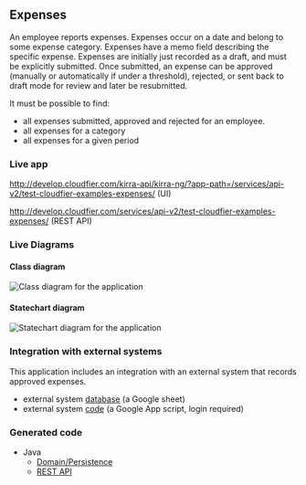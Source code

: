 Expenses
--------------------------------------------------------------------------------

An employee reports expenses. Expenses occur on a date and belong to some 
expense category. Expenses have a memo field describing the specific expense. 
Expenses are initially just recorded as a draft, and must be explicitly submitted. 
Once submitted, an expense can be approved (manually or automatically if under a threshold), 
rejected, or sent back to draft mode for review and later be resubmitted. 

It must be possible to find:

* all expenses submitted, approved and rejected for an employee.
* all expenses for a category
* all expenses for a given period

### Live app

http://develop.cloudfier.com/kirra-api/kirra-ng/?app-path=/services/api-v2/test-cloudfier-examples-expenses/ (UI)

http://develop.cloudfier.com/services/api-v2/test-cloudfier-examples-expenses/ (REST API)

### Live Diagrams

#### Class diagram

![Class diagram for the application](https://develop.cloudfier.com/services/diagram/test-cloudfier-examples-expenses/package/expenses.uml?showClassifierCompartments=Always&showStaticFeatures=true&showClasses=true&showAssociationEndName=true&showAttributes=true&showOperations=true&showComments=true&showParameters=true&showAssociationEndMultiplicity=true&showMinimumVisibility=Public&showFeatureVisibility=false&showParameterNames=false&showDerivedElements=false)

#### Statechart diagram

![Statechart diagram for the application](https://develop.cloudfier.com/services/diagram/test-cloudfier-examples-expenses/package/expenses.uml?showStateMachines=true)

### Integration with external systems

This application includes an integration with an external system that records approved expenses.

* external system [database](https://docs.google.com/spreadsheet/ccc?key=0ApWq_saU5c8DdENHN0FlSGl4Tm9rdVhpVFlRcE9hVEE) (a Google sheet)
* external system [code](https://script.google.com/d/1Rxmsbr6wvdRIksSO1JIu6LSVHmG5lN5SxYOCapvgcLUB6w1i6vqHsuiv/edit)  (a Google App script, login required)

### Generated code

* Java
  * [Domain/Persistence](https://textuml.ci.cloudbees.com/job/codegen-examples-JEE-expenses/lastSuccessfulBuild/artifact/jee/expenses/gen/src/main/java/expenses/)
  * [REST API](https://textuml.ci.cloudbees.com/job/codegen-examples-JEE-expenses/lastSuccessfulBuild/artifact/jee/expenses/gen/src/main/java/resource/expenses/)

